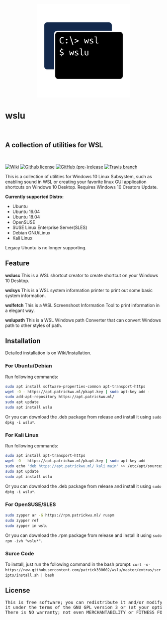 
<p align="center">
  <img width="300" height="300" src="extras/icon.png">
  <h1>wslu</h1><br/>
  <h2>A collection of utilities for WSL</h2><br/>

<a href="https://github.com/patrick330602/wslu/wiki"><img alt="Wiki" src="https://img.shields.io/badge/Wiki-wslu-blue.svg"/></a>
<a href="https://github.com/patrick330602/wslu/blob/master/LICENSE"><img alt="GIthub license" src="https://img.shields.io/github/license/patrick330602/wslu.svg"/></a>
<a href="https://github.com/patrick330602/wslu/releases"><img alt="GitHub (pre-)release" src="https://img.shields.io/github/release/patrick330602/wslu/all.svg"/></a>
<a href="https://travis-ci.org/patrick330602/wslu"><img alt="Travis branch" src="https://img.shields.io/travis/patrick330602/wslu/master.svg"/></a>
</p>

This is a collection of utilities for Windows 10 Linux Subsystem, such as enabling sound in WSL or creating your favorite linux GUI application shortcuts on Windows 10 Desktop. Requires Windows 10 Creators Update.

**Currently supported Distro:**
- Ubuntu
- Ubuntu 16.04
- Ubuntu 18.04
- OpenSUSE
- SUSE Linux Enterprise Server(SLES)
- Debian GNU/Linux
- Kali Linux

Legacy Ubuntu is no longer supporting.

## Feature

**wslusc**
This is a WSL shortcut creator to create shortcut on your Windows 10 Desktop.

**wslsys**
This is a WSL system information printer to print out some basic system information.

**wslfetch**
This is a WSL Screenshoot Information Tool to print information in a elegant way.

**wslupath**
This is a WSL Windows path Converter that can convert Windows path to other styles of path.

## Installation

Detailed installation is on Wiki/Installation.

### For Ubuntu/Debian

Run following commands:
```bash
sudo apt install software-properties-common apt-transport-https
wget -O - https://apt.patrickwu.ml/pkapt.key | sudo apt-key add -
sudo add-apt-repository https://apt.patrickwu.ml/
sudo apt update
sudo apt install wslu
```

Or you can download the .deb package from release and install it using `sudo dpkg -i wslu*`.

### For Kali Linux

Run following commands:
```bash
sudo apt install apt-transport-https
wget -O - https://apt.patrickwu.ml/pkapt.key | sudo apt-key add -
sudo echo "deb https://apt.patrickwu.ml/ kali main" >> /etc/apt/sources.list 
sudo apt update
sudo apt install wslu
```

Or you can download the .deb package from release and install it using `sudo dpkg -i wslu*`.

### For OpenSUSE/SLES

```bash
sudo zypper ar -G https://rpm.patrickwu.ml/ ruapm
sudo zypper ref
sudo zypper in wslu
```

Or you can download the .rpm package from release and install it using `sudo rpm -ivh "wslu*"`.

### Surce Code

To install, just run the following command in the bash prompt:
`curl -o- https://raw.githubusercontent.com/patrick330602/wslu/master/extras/scripts/install.sh | bash`

## License

<pre>
This is free software; you can redistribute it and/or modify
it under the terms of the GNU GPL version 3 or (at your option) any later version.
There is NO warranty; not even MERCHANTABILITY or FITNESS FOR A PARTICULAR PURPOSE.
</pre>
